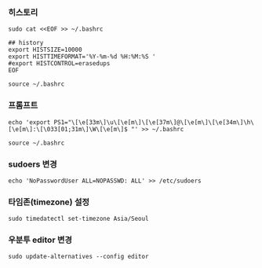 
### 히스토리
```
sudo cat <<EOF >> ~/.bashrc

## history
export HISTSIZE=10000
export HISTTIMEFORMAT='%Y-%m-%d %H:%M:%S '
#export HISTCONTROL=erasedups
EOF
```
```
source ~/.bashrc
```

### 프롬프트
```
echo 'export PS1="\[\e[33m\]\u\[\e[m\]\[\e[37m\]@\[\e[m\]\[\e[34m\]\h\[\e[m\]:\[\033[01;31m\]\W\[\e[m\]$ "' >> ~/.bashrc
```
```
source ~/.bashrc
```

### sudoers 변경
```
echo 'NoPasswordUser ALL=NOPASSWD: ALL' >> /etc/sudoers
```

### 타임존(timezone) 설정
```
sudo timedatectl set-timezone Asia/Seoul
```

### 우분투 editor 변경
```
sudo update-alternatives --config editor
```
